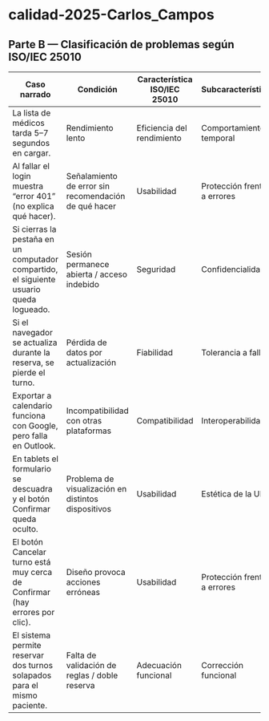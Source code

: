 # calidad-2025-Carlos_Campos

## Parte B — Clasificación de problemas según ISO/IEC 25010

| Caso narrado | Condición | Característica ISO/IEC 25010 | Subcaracterística |
|---------------|------------|------------------------------|-------------------|
| La lista de médicos tarda 5–7 segundos en cargar. | Rendimiento lento | Eficiencia del rendimiento | Comportamiento temporal |
| Al fallar el login muestra “error 401” (no explica qué hacer). | Señalamiento de error sin recomendación de qué hacer | Usabilidad | Protección frente a errores |
| Si cierras la pestaña en un computador compartido, el siguiente usuario queda logueado. | Sesión permanece abierta / acceso indebido | Seguridad | Confidencialidad |
| Si el navegador se actualiza durante la reserva, se pierde el turno. | Pérdida de datos por actualización | Fiabilidad | Tolerancia a fallos |
| Exportar a calendario funciona con Google, pero falla en Outlook. | Incompatibilidad con otras plataformas | Compatibilidad | Interoperabilidad |
| En tablets el formulario se descuadra y el botón Confirmar queda oculto. | Problema de visualización en distintos dispositivos | Usabilidad | Estética de la UI |
| El botón Cancelar turno está muy cerca de Confirmar (hay errores por clic). | Diseño provoca acciones erróneas | Usabilidad | Protección frente a errores |
| El sistema permite reservar dos turnos solapados para el mismo paciente. | Falta de validación de reglas / doble reserva | Adecuación funcional | Corrección funcional |
